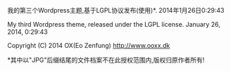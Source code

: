 我的第三个Wordpress主题,基于LGPL协议发布(使用)*.
2014年1月26日0:29:43

My third Wordpress theme, released under the LGPL license. 
January 26, 2014, 0:29:43

Copyright (C) 2014 OX(Eo Zenfung) http://www.ooxx.dk

*其中以"JPG"后缀结尾的文件档案不在此授权范围内,版权归原作者所有!
